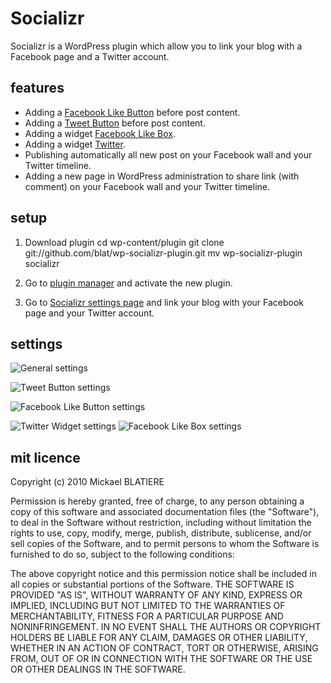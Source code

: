 Socializr
===============
Socializr is a WordPress plugin which allow you to link your blog with a Facebook page and a Twitter account.

features
------------------
* Adding a [Facebook Like Button](http://developers.facebook.com/docs/reference/plugins/like) before post content.
* Adding a [Tweet Button](http://twitter.com/about/resources/tweetbutton) before post content.
* Adding a widget [Facebook Like Box](http://developers.facebook.com/docs/reference/plugins/like-box).
* Adding a widget [Twitter](http://twitter.com/about/resources/widgets).
* Publishing automatically all new post on your Facebook wall and your Twitter timeline.
* Adding a new page in WordPress administration to share link (with comment) on your Facebook wall and your Twitter timeline.

setup
------------------

1. Download plugin
        cd wp-content/plugin
        git clone git://github.com/blat/wp-socializr-plugin.git
        mv wp-socializr-plugin socializr

2. Go to [plugin manager](http://www.yoursite.com/wp-admin/plugins.php) and activate the new plugin.

3. Go to [Socializr settings page](http://www.yoursite.com/wp-admin/options-general.php?page=socializr) and link your blog with your Facebook page and your Twitter account.

settings
------------------

![General settings](http://pix.toile-libre.org/upload/original/1288810011.png)

![Tweet Button settings](http://pix.toile-libre.org/upload/original/1288810087.png)

![Facebook Like Button settings](http://pix.toile-libre.org/upload/original/1288810056.png)

![Twitter Widget settings](http://pix.toile-libre.org/upload/original/1288810196.png) ![Facebook Like Box settings](http://pix.toile-libre.org/upload/original/1288810145.png)

mit licence
------------------
Copyright (c) 2010 Mickael BLATIERE

Permission is hereby granted, free of charge, to any person obtaining a copy of this software and associated documentation files (the "Software"), to deal in the Software without restriction, including without limitation the rights to use, copy, modify, merge, publish, distribute, sublicense, and/or sell copies of the Software, and to permit persons to whom the Software is furnished to do so, subject to the following conditions:

The above copyright notice and this permission notice shall be included in all copies or substantial portions of the Software.
THE SOFTWARE IS PROVIDED "AS IS", WITHOUT WARRANTY OF ANY KIND, EXPRESS OR IMPLIED, INCLUDING BUT NOT LIMITED TO THE WARRANTIES OF MERCHANTABILITY, FITNESS FOR A PARTICULAR PURPOSE AND NONINFRINGEMENT. IN NO EVENT SHALL THE AUTHORS OR COPYRIGHT HOLDERS BE LIABLE FOR ANY CLAIM, DAMAGES OR OTHER LIABILITY, WHETHER IN AN ACTION OF CONTRACT, TORT OR OTHERWISE, ARISING FROM, OUT OF OR IN CONNECTION WITH THE SOFTWARE OR THE USE OR OTHER DEALINGS IN THE SOFTWARE.

